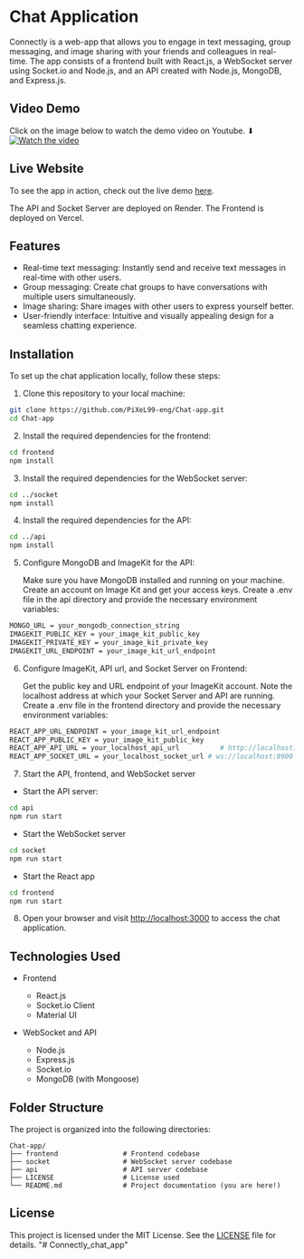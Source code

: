 # Chat Application

Connectly is a web-app that allows you to engage in text messaging, group messaging, and image sharing with your friends and colleagues in real-time. The app consists of a frontend built with React.js, a WebSocket server using Socket.io and Node.js, and an API created with Node.js, MongoDB, and Express.js.

## Video Demo

Click on the image below to watch the demo video on Youtube. ⬇
[![Watch the video](https://img.youtube.com/vi/tS2S6GHAja0/0.jpg)](https://youtu.be/tS2S6GHAja0)

## Live Website

To see the app in action, check out the live demo [here](https://chat-app-flame-three.vercel.app/).

The API and Socket Server are deployed on Render.
The Frontend is deployed on Vercel.

## Features

- Real-time text messaging: Instantly send and receive text messages in real-time with other users.
- Group messaging: Create chat groups to have conversations with multiple users simultaneously.
- Image sharing: Share images with other users to express yourself better.
- User-friendly interface: Intuitive and visually appealing design for a seamless chatting experience.


## Installation

To set up the chat application locally, follow these steps:

1. Clone this repository to your local machine:

```bash
git clone https://github.com/PiXeL99-eng/Chat-app.git
cd Chat-app
```

2. Install the required dependencies for the frontend:

```bash
cd frontend
npm install
```

3. Install the required dependencies for the WebSocket server:

```bash
cd ../socket
npm install
```

4. Install the required dependencies for the API:

```bash
cd ../api
npm install
```

5. Configure MongoDB and ImageKit for the API:

    Make sure you have MongoDB installed and running on your machine.
    Create an account on Image Kit and get your access keys.
    Create a .env file in the api directory and provide the necessary environment variables:

```bash
MONGO_URL = your_mongodb_connection_string
IMAGEKIT_PUBLIC_KEY = your_image_kit_public_key
IMAGEKIT_PRIVATE_KEY = your_image_kit_private_key
IMAGEKIT_URL_ENDPOINT = your_image_kit_url_endpoint
```


6. Configure ImageKit, API url, and Socket Server on Frontend:

    Get the public key and URL endpoint of your ImageKit account.
    Note the localhost address at which your Socket Server and API are running.
    Create a .env file in the frontend directory and provide the necessary environment variables:

```bash
REACT_APP_URL_ENDPOINT = your_image_kit_url_endpoint
REACT_APP_PUBLIC_KEY = your_image_kit_public_key
REACT_APP_API_URL = your_localhost_api_url          # http://localhost:8800
REACT_APP_SOCKET_URL = your_localhost_socket_url # ws://localhost:8900
```

7. Start the API, frontend, and WebSocket server

- Start the API server:
```bash
cd api
npm run start
```

- Start the WebSocket server
```bash
cd socket
npm run start
```

- Start the React app
```bash
cd frontend
npm run start
```

8. Open your browser and visit [http://localhost:3000](http://localhost:3000) to access the chat application.


## Technologies Used

- Frontend
  - React.js
  - Socket.io Client
  - Material UI

- WebSocket and API
  - Node.js
  - Express.js
  - Socket.io
  - MongoDB (with Mongoose)

## Folder Structure

The project is organized into the following directories:

    Chat-app/
    ├── frontend                # Frontend codebase
    ├── socket                  # WebSocket server codebase
    ├── api                     # API server codebase
    ├── LICENSE                 # License used
    └── README.md               # Project documentation (you are here!)

## License

This project is licensed under the MIT License. See the [LICENSE](./LICENSE) file for details.
"# Connectly_chat_app" 

